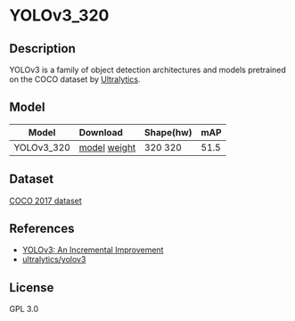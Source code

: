 <!--- SPDX-License-Identifier: GPL-3.0 -->

# YOLOv3_320

## Description

YOLOv3 is a family of object detection architectures and models pretrained on the COCO dataset by [Ultralytics](https://ultralytics.com/).

## Model

|Model              |Download                                          |Shape(hw)          |mAP                |
|-------------------|:-------------------------------------------------|:------------------|:------------------|
|YOLOv3_320         |[model](yolov3.cfg) [weight](yolov3-320.weights)  |320 320            |51.5               |

## Dataset

[COCO 2017 dataset](http://cocodataset.org)

## References

* [YOLOv3: An Incremental Improvement](https://arxiv.org/abs/1804.02767v1)
* [ultralytics/yolov3](https://github.com/ultralytics/yolov3)

## License

GPL 3.0
